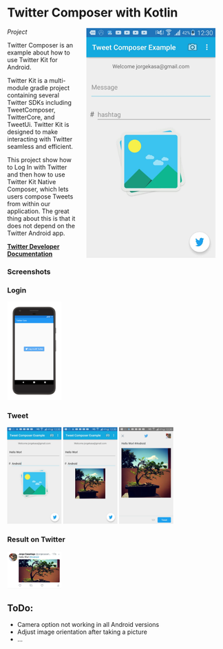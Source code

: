 # Twitter Composer with Kotlin

<img src="images/1.jpg" width="300" align="right" hspace="20">

*Project*

Twitter Composer is an example about how to use Twitter Kit for Android.
 
Twitter Kit is a multi-module gradle project containing several Twitter SDKs including TweetComposer, TwitterCore, and TweetUi. Twitter Kit is designed to make interacting with Twitter seamless and efficient.

This project show how to Log In with Twitter and then how to use Twitter Kit Native Composer, which lets users compose Tweets from within our application. The great thing about this is that it does not depend on the Twitter Android app.

**[Twitter Developer Documentation](https://dev.twitter.com/twitterkit/android/overview)**


### Screenshots

### Login

<img src="images/signin-with-twitter.png" width="25%" />

### Tweet

<div class="row">
<img src="images/2.jpg" width="25%" />
<img src="images/3.jpg" width="25%" />
<img src="images/4.jpg" width="25%" />
</div>

### Result on Twitter

<img src="images/5.jpg" width="25%" />

## ToDo:

* Camera option not working in all Android versions 
* Adjust image orientation after taking a picture
* ...

